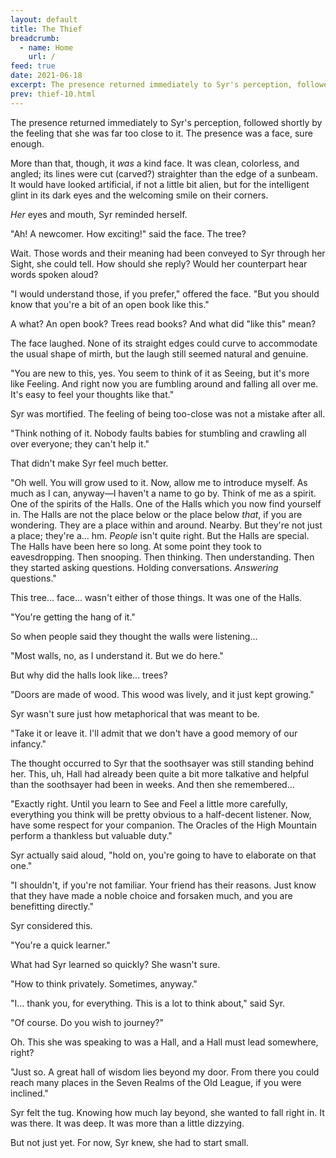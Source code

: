 ```yaml
---
layout: default
title: The Thief
breadcrumb:
  - name: Home
    url: /
feed: true
date: 2021-06-18
excerpt: The presence returned immediately to Syr's perception, followed shortly by the feeling that she was far too close to it.
prev: thief-10.html
---
```


The presence returned immediately to Syr's perception, followed shortly by the feeling that she was far too close to it. The presence was a face, sure enough.

More than that, though, it *was* a kind face. It was clean, colorless, and angled; its lines were cut (carved?) straighter than the edge of a sunbeam. It would have looked artificial, if not a little bit alien, but for the intelligent glint in its dark eyes and the welcoming smile on their corners.

*Her* eyes and mouth, Syr reminded herself.

"Ah! A newcomer. How exciting!" said the face. The tree?

Wait. Those words and their meaning had been conveyed to Syr through her Sight, she could tell. How should she reply? Would her counterpart hear words spoken aloud?

"I would understand those, if you prefer," offered the face. "But you should know that you're a bit of an open book like this."

A what? An open book? Trees read books? And what did "like this" mean?

The face laughed. None of its straight edges could curve to accommodate the usual shape of mirth, but the laugh still seemed natural and genuine.

"You are new to this, yes. You seem to think of it as Seeing, but it's more like Feeling. And right now you are fumbling around and falling all over me. It's easy to feel your thoughts like that."

Syr was mortified. The feeling of being too-close was not a mistake after all.

"Think nothing of it. Nobody faults babies for stumbling and crawling all over everyone; they can't help it."

That didn't make Syr feel much better.

"Oh well. You will grow used to it. Now, allow me to introduce myself. As much as I can, anyway—I haven't a name to go by. Think of me as a spirit. One of the spirits of the Halls. One of the Halls which you now find yourself in. The Halls are not the place below or the place below *that*, if you are wondering. They are a place within and around. Nearby. But they're not just a place; they're a... hm. *People* isn't quite right. But the Halls are special. The Halls have been here so long. At some point they took to eavesdropping. Then snooping. Then thinking. Then understanding. Then they started asking questions. Holding conversations. *Answering* questions."

This tree... face... wasn't either of those things. It was one of the Halls.

"You're getting the hang of it."

So when people said they thought the walls were listening...

"Most walls, no, as I understand it. But we do here."

But why did the halls look like... trees?

"Doors are made of wood. This wood was lively, and it just kept growing."

Syr wasn't sure just how metaphorical that was meant to be.

"Take it or leave it. I'll admit that we don't have a good memory of our infancy."

The thought occurred to Syr that the soothsayer was still standing behind her. This, uh, Hall had already been quite a bit more talkative and helpful than the soothsayer had been in weeks. And then she remembered...

"Exactly right. Until you learn to See and Feel a little more carefully, everything you think will be pretty obvious to a half-decent listener. Now, have some respect for your companion. The Oracles of the High Mountain perform a thankless but valuable duty."

Syr actually said aloud, "hold on, you're going to have to elaborate on that one."

"I shouldn't, if you're not familiar. Your friend has their reasons. Just know that they have made a noble choice and forsaken much, and you are benefitting directly."

Syr considered this.

"You're a quick learner."

What had Syr learned so quickly? She wasn't sure.

"How to think privately. Sometimes, anyway."

"I... thank you, for everything. This is a lot to think about," said Syr.

"Of course. Do you wish to journey?"

Oh. This she was speaking to was a Hall, and a Hall must lead somewhere, right?

"Just so. A great hall of wisdom lies beyond my door. From there you could reach many places in the Seven Realms of the Old League, if you were inclined."

Syr felt the tug. Knowing how much lay beyond, she wanted to fall right in. It was there. It was deep. It was more than a little dizzying.

But not just yet. For now, Syr knew, she had to start small.